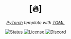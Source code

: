 <link rel="preconnect" href="https://fonts.googleapis.com">
<link rel="preconnect" href="https://fonts.gstatic.com" crossorigin>
<link href="https://fonts.googleapis.com/css2?family=Mrs+Saint+Delafield&display=swap" rel="stylesheet">

<div align="center">
  <h1>[🔥]</h1>
  <p><em><a href="https://pytorch.org/">PyTorch</a> template with <a href="https://toml.io/">TOML</a></em></p>
  
  <a href="https://github.com/S1M0N38/pytorch-template/actions/workflows/main.yml">
    <img alt="Status" src="https://img.shields.io/github/actions/workflow/status/S1M0N38/pytorch-template/main.yml?label=train&amp;style=for-the-badge">
  </a>
  <a href="https://github.com/S1M0N38/pytorch-template/blob/main/LICENSE">
    <img alt="License" src="https://img.shields.io/github/license/S1M0N38/pytorch-template?style=for-the-badge&amp;color=ff69b4">
  </a>
  <a href="https://discord.com/users/S1M0N38#0317">
    <img alt="Discord" src="https://img.shields.io/static/v1?label=DISCORD&amp;message=DM&amp;color=6495ED&amp;style=for-the-badge">
  </a>
</div>

